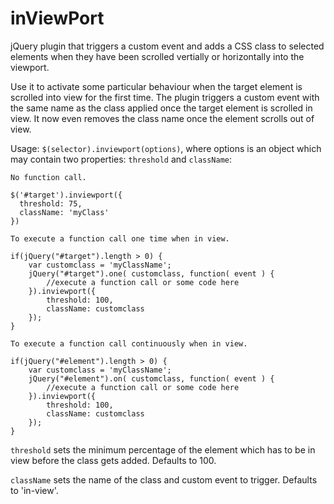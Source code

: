 inViewPort
==========

jQuery plugin that triggers a custom event and adds a CSS class to selected elements when they have been scrolled vertially or horizontally into the viewport.

Use it to activate some particular behaviour when the target element is scrolled into view for the first time. The plugin triggers a custom event with the same name as the class applied once the target element is scrolled in view. It now even removes the class name once the element scrolls out of view.

Usage: `$(selector).inviewport(options)`, where options is an object which may contain two properties: `threshold` and `className`:
    
    No function call. 
    
    $('#target').inviewport({
      threshold: 75, 
      className: 'myClass'
    })
    
	To execute a function call one time when in view.
   
	if(jQuery("#target").length > 0) {	
	    var customclass = 'myClassName';
		jQuery("#target").one( customclass, function( event ) {
			//execute a function call or some code here
		}).inviewport({ 
		    threshold: 100, 
		    className: customclass 
	    });
	}
	
	To execute a function call continuously when in view.

	if(jQuery("#element").length > 0) { 
	    var customclass = 'myClassName';
		jQuery("#element").on( customclass, function( event ) {
			//execute a function call or some code here
		}).inviewport({ 
		    threshold: 100, 
		    className: customclass 
	    });
	}

`threshold` sets the minimum percentage of the element which has to be in view before the class gets added. Defaults to 100. 

`className` sets the name of the class and custom event to trigger. Defaults to 'in-view'.
